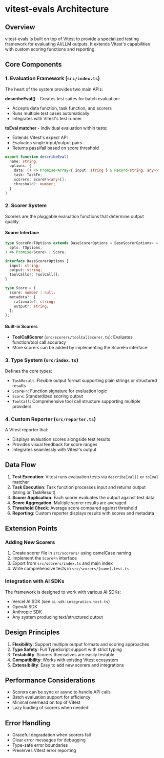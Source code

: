 # vitest-evals Architecture

## Overview

vitest-evals is built on top of Vitest to provide a specialized testing framework for evaluating AI/LLM outputs. It extends Vitest's capabilities with custom scoring functions and reporting.

## Core Components

### 1. Evaluation Framework (`src/index.ts`)

The heart of the system provides two main APIs:

**describeEval()** - Creates test suites for batch evaluation:
- Accepts data function, task function, and scorers
- Runs multiple test cases automatically
- Integrates with Vitest's test runner

**toEval matcher** - Individual evaluation within tests:
- Extends Vitest's expect API
- Evaluates single input/output pairs
- Returns pass/fail based on score threshold

```typescript
export function describeEval(
  name: string,
  options: {
    data: () => Promise<Array<{ input: string } & Record<string, any>>>;
    task: TaskFn;
    scorers: ScoreFn<any>[];
    threshold?: number;
  }
)
```

### 2. Scorer System

Scorers are the pluggable evaluation functions that determine output quality.

#### Scorer Interface
```typescript
type ScoreFn<TOptions extends BaseScorerOptions = BaseScorerOptions> = (
  opts: TOptions,
) => Promise<Score> | Score;

interface BaseScorerOptions {
  input: string;
  output: string;
  toolCalls?: ToolCall[];
}

type Score = {
  score: number | null;
  metadata?: {
    rationale?: string;
    output?: string;
  };
};
```

#### Built-in Scorers
- **ToolCallScorer** (`src/scorers/toolCallScorer.ts`): Evaluates function/tool call accuracy
- More scorers can be added by implementing the ScoreFn interface

### 3. Type System (`src/index.ts`)

Defines the core types:
- `TaskResult`: Flexible output format supporting plain strings or structured results
- `ScoreFn`: Function signature for evaluation logic
- `Score`: Standardized scoring output
- `ToolCall`: Comprehensive tool call structure supporting multiple providers

### 4. Custom Reporter (`src/reporter.ts`)

A Vitest reporter that:
- Displays evaluation scores alongside test results
- Provides visual feedback for score ranges
- Integrates seamlessly with Vitest's output

## Data Flow

1. **Test Execution**: Vitest runs evaluation tests via `describeEval()` or `toEval` matcher
2. **Task Execution**: Task function processes input and returns output (string or TaskResult)
3. **Scorer Application**: Each scorer evaluates the output against test data
4. **Score Aggregation**: Multiple scorer results are averaged
5. **Threshold Check**: Average score compared against threshold
6. **Reporting**: Custom reporter displays results with scores and metadata

## Extension Points

### Adding New Scorers

1. Create scorer file in `src/scorers/` using camelCase naming
2. Implement the `ScoreFn` interface
3. Export from `src/scorers/index.ts` and main index
4. Write comprehensive tests in `src/scorers/[name].test.ts`

### Integration with AI SDKs

The framework is designed to work with various AI SDKs:
- Vercel AI SDK (see `ai-sdk-integration.test.ts`)
- OpenAI SDK
- Anthropic SDK
- Any system producing text/structured output

## Design Principles

1. **Flexibility**: Support multiple output formats and scoring approaches
2. **Type Safety**: Full TypeScript support with strict typing
3. **Testability**: Scorers themselves are easily testable
4. **Compatibility**: Works with existing Vitest ecosystem
5. **Extensibility**: Easy to add new scorers and integrations

## Performance Considerations

- Scorers can be sync or async to handle API calls
- Batch evaluation support for efficiency
- Minimal overhead on top of Vitest
- Lazy loading of scorers when needed

## Error Handling

- Graceful degradation when scorers fail
- Clear error messages for debugging
- Type-safe error boundaries
- Preserves Vitest error reporting